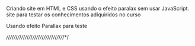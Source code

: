 Criando site em HTML e CSS usando o efeito paralax sem usar JavaScript.
site para testar os conhecimentos adiquiridos no curso

Usando efeito Parallax para teste 

*/*/*/*/*/*/*/*/*/*/*/*/*/*/*/*/*/*/*/*/*//*/*/*/*/*/*/*/*/*/*/